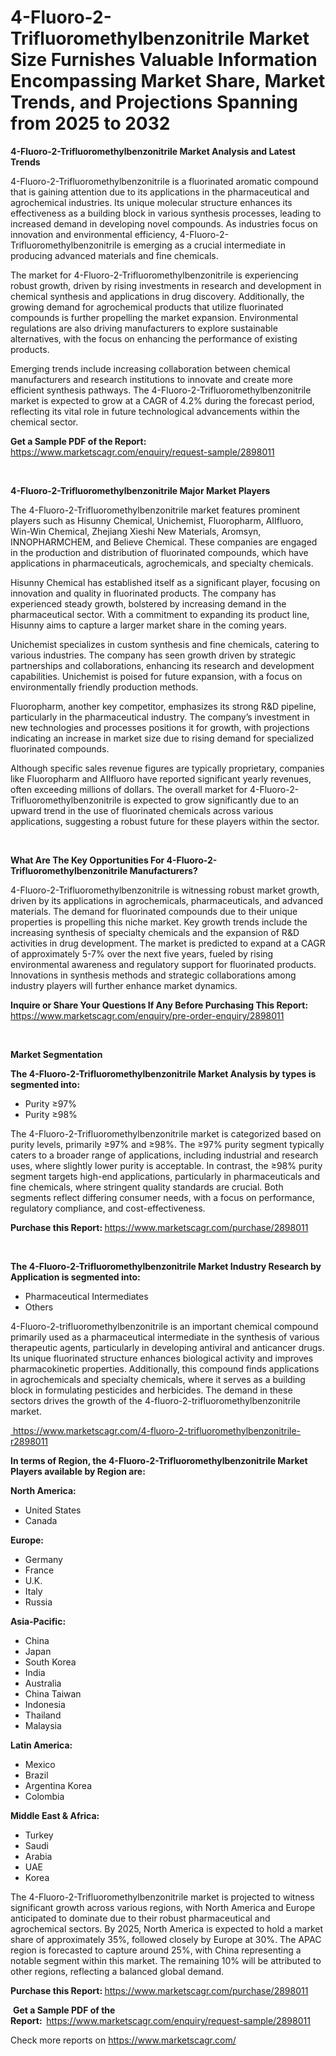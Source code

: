 <p><h1>4-Fluoro-2-Trifluoromethylbenzonitrile Market Size Furnishes Valuable Information Encompassing Market Share, Market Trends, and Projections Spanning from 2025 to 2032</h1></p><p><strong>4-Fluoro-2-Trifluoromethylbenzonitrile Market Analysis and Latest Trends</strong></p>
<p><p>4-Fluoro-2-Trifluoromethylbenzonitrile is a fluorinated aromatic compound that is gaining attention due to its applications in the pharmaceutical and agrochemical industries. Its unique molecular structure enhances its effectiveness as a building block in various synthesis processes, leading to increased demand in developing novel compounds. As industries focus on innovation and environmental efficiency, 4-Fluoro-2-Trifluoromethylbenzonitrile is emerging as a crucial intermediate in producing advanced materials and fine chemicals.</p><p>The market for 4-Fluoro-2-Trifluoromethylbenzonitrile is experiencing robust growth, driven by rising investments in research and development in chemical synthesis and applications in drug discovery. Additionally, the growing demand for agrochemical products that utilize fluorinated compounds is further propelling the market expansion. Environmental regulations are also driving manufacturers to explore sustainable alternatives, with the focus on enhancing the performance of existing products. </p><p>Emerging trends include increasing collaboration between chemical manufacturers and research institutions to innovate and create more efficient synthesis pathways. The 4-Fluoro-2-Trifluoromethylbenzonitrile market is expected to grow at a CAGR of 4.2% during the forecast period, reflecting its vital role in future technological advancements within the chemical sector.</p></p>
<p><strong>Get a Sample PDF of the Report:&nbsp;</strong> <a href="https://www.marketscagr.com/enquiry/request-sample/2898011?utm_campaign=3580&utm_medium=2&utm_source=Github&utm_content=ia&utm_term=15032025&utm_id=4-fluoro-2-trifluoromethylbenzonitrile">https://www.marketscagr.com/enquiry/request-sample/2898011</a></p>
<p>&nbsp;</p>
<p><strong>4-Fluoro-2-Trifluoromethylbenzonitrile Major Market Players</strong></p>
<p><p>The 4-Fluoro-2-Trifluoromethylbenzonitrile market features prominent players such as Hisunny Chemical, Unichemist, Fluoropharm, AIIfluoro, Win-Win Chemical, Zhejiang Xieshi New Materials, Aromsyn, INNOPHARMCHEM, and Believe Chemical. These companies are engaged in the production and distribution of fluorinated compounds, which have applications in pharmaceuticals, agrochemicals, and specialty chemicals.</p><p>Hisunny Chemical has established itself as a significant player, focusing on innovation and quality in fluorinated products. The company has experienced steady growth, bolstered by increasing demand in the pharmaceutical sector. With a commitment to expanding its product line, Hisunny aims to capture a larger market share in the coming years.</p><p>Unichemist specializes in custom synthesis and fine chemicals, catering to various industries. The company has seen growth driven by strategic partnerships and collaborations, enhancing its research and development capabilities. Unichemist is poised for future expansion, with a focus on environmentally friendly production methods.</p><p>Fluoropharm, another key competitor, emphasizes its strong R&D pipeline, particularly in the pharmaceutical industry. The company’s investment in new technologies and processes positions it for growth, with projections indicating an increase in market size due to rising demand for specialized fluorinated compounds.</p><p>Although specific sales revenue figures are typically proprietary, companies like Fluoropharm and AIIfluoro have reported significant yearly revenues, often exceeding millions of dollars. The overall market for 4-Fluoro-2-Trifluoromethylbenzonitrile is expected to grow significantly due to an upward trend in the use of fluorinated chemicals across various applications, suggesting a robust future for these players within the sector.</p></p>
<p>&nbsp;</p>
<p><strong>What Are The Key Opportunities For 4-Fluoro-2-Trifluoromethylbenzonitrile Manufacturers?</strong></p>
<p><p>4-Fluoro-2-Trifluoromethylbenzonitrile is witnessing robust market growth, driven by its applications in agrochemicals, pharmaceuticals, and advanced materials. The demand for fluorinated compounds due to their unique properties is propelling this niche market. Key growth trends include the increasing synthesis of specialty chemicals and the expansion of R&D activities in drug development. The market is predicted to expand at a CAGR of approximately 5-7% over the next five years, fueled by rising environmental awareness and regulatory support for fluorinated products. Innovations in synthesis methods and strategic collaborations among industry players will further enhance market dynamics.</p></p>
<p><strong>Inquire or Share Your Questions If Any Before Purchasing This Report:</strong> <a href="https://www.marketscagr.com/enquiry/pre-order-enquiry/2898011?utm_campaign=3580&utm_medium=2&utm_source=Github&utm_content=ia&utm_term=15032025&utm_id=4-fluoro-2-trifluoromethylbenzonitrile">https://www.marketscagr.com/enquiry/pre-order-enquiry/2898011</a></p>
<p>&nbsp;</p>
<p><strong>Market Segmentation</strong></p>
<p><strong>The 4-Fluoro-2-Trifluoromethylbenzonitrile Market Analysis by types is segmented into:</strong></p>
<p><ul><li>Purity ≥97%</li><li>Purity ≥98%</li></ul></p>
<p><p>The 4-Fluoro-2-Trifluoromethylbenzonitrile market is categorized based on purity levels, primarily ≥97% and ≥98%. The ≥97% purity segment typically caters to a broader range of applications, including industrial and research uses, where slightly lower purity is acceptable. In contrast, the ≥98% purity segment targets high-end applications, particularly in pharmaceuticals and fine chemicals, where stringent quality standards are crucial. Both segments reflect differing consumer needs, with a focus on performance, regulatory compliance, and cost-effectiveness.</p></p>
<p><strong>Purchase this Report:&nbsp;</strong><a href="https://www.marketscagr.com/purchase/2898011?utm_campaign=3580&utm_medium=2&utm_source=Github&utm_content=ia&utm_term=15032025&utm_id=4-fluoro-2-trifluoromethylbenzonitrile">https://www.marketscagr.com/purchase/2898011</a></p>
<p>&nbsp;</p>
<p><strong>The 4-Fluoro-2-Trifluoromethylbenzonitrile Market Industry Research by Application is segmented into:</strong></p>
<p><ul><li>Pharmaceutical Intermediates</li><li>Others</li></ul></p>
<p><p>4-Fluoro-2-trifluoromethylbenzonitrile is an important chemical compound primarily used as a pharmaceutical intermediate in the synthesis of various therapeutic agents, particularly in developing antiviral and anticancer drugs. Its unique fluorinated structure enhances biological activity and improves pharmacokinetic properties. Additionally, this compound finds applications in agrochemicals and specialty chemicals, where it serves as a building block in formulating pesticides and herbicides. The demand in these sectors drives the growth of the 4-fluoro-2-trifluoromethylbenzonitrile market.</p></p>
<p><a href="https://www.marketscagr.com/4-fluoro-2-trifluoromethylbenzonitrile-r2898011?utm_campaign=3580&utm_medium=2&utm_source=Github&utm_content=ia&utm_term=15032025&utm_id=4-fluoro-2-trifluoromethylbenzonitrile">&nbsp;https://www.marketscagr.com/4-fluoro-2-trifluoromethylbenzonitrile-r2898011</a></p>
<p><strong>In terms of Region, the 4-Fluoro-2-Trifluoromethylbenzonitrile Market Players available by Region are:</strong></p>
<p>
    <p> <strong> North America: </strong>
        <ul>
            <li>United States</li>
            <li>Canada</li>
        </ul>
        </p> 
    <p> <strong> Europe: </strong>
        <ul>
            <li>Germany</li>
            <li>France</li>
            <li>U.K.</li>
            <li>Italy</li>
            <li>Russia</li>
        </ul>
        </p> 
    <p> <strong> Asia-Pacific: </strong>
        <ul>
            <li>China</li>
            <li>Japan</li>
            <li>South Korea</li>
            <li>India</li>
            <li>Australia</li>
            <li>China Taiwan</li>
            <li>Indonesia</li>
            <li>Thailand</li>
            <li>Malaysia</li>
        </ul>
        </p> 
    <p> <strong> Latin America: </strong>
        <ul>
            <li>Mexico</li>
            <li>Brazil</li>
            <li>Argentina Korea</li>
            <li>Colombia</li>
        </ul>
        </p> 
    <p> <strong> Middle East & Africa: </strong>
        <ul>
            <li>Turkey</li>
            <li>Saudi</li>
            <li>Arabia</li>
            <li>UAE</li>
            <li>Korea</li>
        </ul>
    </p>
    </p>
<p><p>The 4-Fluoro-2-Trifluoromethylbenzonitrile market is projected to witness significant growth across various regions, with North America and Europe anticipated to dominate due to their robust pharmaceutical and agrochemical sectors. By 2025, North America is expected to hold a market share of approximately 35%, followed closely by Europe at 30%. The APAC region is forecasted to capture around 25%, with China representing a notable segment within this market. The remaining 10% will be attributed to other regions, reflecting a balanced global demand.</p></p>
<p><strong>Purchase this Report: </strong><a href="https://www.marketscagr.com/purchase/2898011?utm_campaign=3580&utm_medium=2&utm_source=Github&utm_content=ia&utm_term=15032025&utm_id=4-fluoro-2-trifluoromethylbenzonitrile">https://www.marketscagr.com/purchase/2898011</a></p>
<p>&nbsp;<strong>Get a Sample PDF of the Report:&nbsp;&nbsp;</strong><a href="https://www.marketscagr.com/enquiry/request-sample/2898011?utm_campaign=3580&utm_medium=2&utm_source=Github&utm_content=ia&utm_term=15032025&utm_id=4-fluoro-2-trifluoromethylbenzonitrile">https://www.marketscagr.com/enquiry/request-sample/2898011</a></p>
<p><strong></strong></p>
<p>Check more reports on <a href="https://www.marketscagr.com/?utm_campaign=3580&utm_medium=2&utm_source=Github&utm_content=ia&utm_term=15032025&utm_id=4-fluoro-2-trifluoromethylbenzonitrile">https://www.marketscagr.com/</a></p>